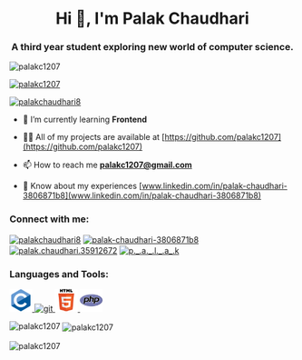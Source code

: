 <h1 align="center">Hi 👋, I'm Palak Chaudhari</h1>
<h3 align="center">A third year student exploring new world of computer science.</h3>

<p align="left"> <img src="https://komarev.com/ghpvc/?username=palakc1207&label=Profile%20views&color=0e75b6&style=flat" alt="palakc1207" /> </p>

<p align="left"> <a href="https://github.com/ryo-ma/github-profile-trophy"><img src="https://github-profile-trophy.vercel.app/?username=palakc1207" alt="palakc1207" /></a> </p>

<p align="left"> <a href="https://twitter.com/palakchaudhari8" target="blank"><img src="https://img.shields.io/twitter/follow/palakchaudhari8?logo=twitter&style=for-the-badge" alt="palakchaudhari8" /></a> </p>

- 🌱 I’m currently learning **Frontend**

- 👨‍💻 All of my projects are available at [https://github.com/palakc1207](https://github.com/palakc1207)

- 📫 How to reach me **palakc1207@gmail.com**

- 📄 Know about my experiences [www.linkedin.com/in/palak-chaudhari-3806871b8](www.linkedin.com/in/palak-chaudhari-3806871b8)

<h3 align="left">Connect with me:</h3>
<p align="left">
<a href="https://twitter.com/palakchaudhari8" target="blank"><img align="center" src="https://raw.githubusercontent.com/rahuldkjain/github-profile-readme-generator/master/src/images/icons/Social/twitter.svg" alt="palakchaudhari8" height="30" width="40" /></a>
<a href="https://linkedin.com/in/palak-chaudhari-3806871b8" target="blank"><img align="center" src="https://raw.githubusercontent.com/rahuldkjain/github-profile-readme-generator/master/src/images/icons/Social/linked-in-alt.svg" alt="palak-chaudhari-3806871b8" height="30" width="40" /></a>
<a href="https://fb.com/palak.chaudhari.35912672" target="blank"><img align="center" src="https://raw.githubusercontent.com/rahuldkjain/github-profile-readme-generator/master/src/images/icons/Social/facebook.svg" alt="palak.chaudhari.35912672" height="30" width="40" /></a>
<a href="https://instagram.com/p._.a._.l._.a_.k" target="blank"><img align="center" src="https://raw.githubusercontent.com/rahuldkjain/github-profile-readme-generator/master/src/images/icons/Social/instagram.svg" alt="p._.a._.l._.a_.k" height="30" width="40" /></a>
</p>

<h3 align="left">Languages and Tools:</h3>
<p align="left"> <a href="https://www.cprogramming.com/" target="_blank" rel="noreferrer"> <img src="https://raw.githubusercontent.com/devicons/devicon/master/icons/c/c-original.svg" alt="c" width="40" height="40"/> </a> <a href="https://git-scm.com/" target="_blank" rel="noreferrer"> <img src="https://www.vectorlogo.zone/logos/git-scm/git-scm-icon.svg" alt="git" width="40" height="40"/> </a> <a href="https://www.w3.org/html/" target="_blank" rel="noreferrer"> <img src="https://raw.githubusercontent.com/devicons/devicon/master/icons/html5/html5-original-wordmark.svg" alt="html5" width="40" height="40"/> </a> <a href="https://www.php.net" target="_blank" rel="noreferrer"> <img src="https://raw.githubusercontent.com/devicons/devicon/master/icons/php/php-original.svg" alt="php" width="40" height="40"/> </a> </p>

<p><img align="left" src="https://github-readme-stats.vercel.app/api/top-langs?username=palakc1207&show_icons=true&locale=en&layout=compact" alt="palakc1207" /></p>

<p>&nbsp;<img align="center" src="https://github-readme-stats.vercel.app/api?username=palakc1207&show_icons=true&locale=en" alt="palakc1207" /></p>

<p><img align="center" src="https://github-readme-streak-stats.herokuapp.com/?user=palakc1207&" alt="palakc1207" /></p>
